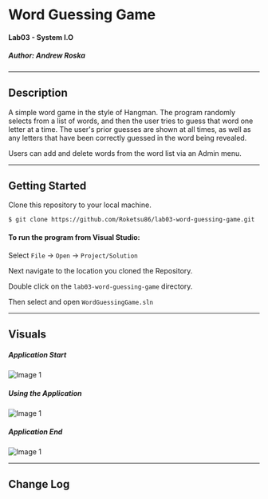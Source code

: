 # Word Guessing Game
#### Lab03 - System I.O
##### *Author: Andrew Roska*

------------------------------

## Description
A simple word game in the style of Hangman.  The program randomly selects from a list of words, and then the user tries to guess that word one letter at a time.  The user's prior guesses are shown at all times, as well as any letters that have been correctly guessed in the word being revealed.

Users can add and delete words from the word list via an Admin menu.

------------------------------

## Getting Started
Clone this repository to your local machine.
```
$ git clone https://github.com/Roketsu86/lab03-word-guessing-game.git
```
#### To run the program from Visual Studio:
Select ```File``` -> ```Open``` -> ```Project/Solution```

Next navigate to the location you cloned the Repository.

Double click on the ```lab03-word-guessing-game``` directory.

Then select and open ```WordGuessingGame.sln```

------------------------------

## Visuals

##### Application Start
![Image 1](https://via.placeholder.com/750x500)
##### Using the Application
![Image 1](https://via.placeholder.com/750x500)
##### Application End
![Image 1](https://via.placeholder.com/750x500)

------------------------------

## Change Log
